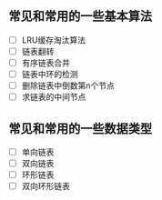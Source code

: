## 常见和常用的一些基本算法
- [ ]  LRU缓存淘汰算法
- [ ]  链表翻转  
- [ ]  有序链表合并  
- [ ]  链表中环的检测  
- [ ]  删除链表中倒数第n个节点
- [ ]  求链表的中间节点
## 常见和常用的一些数据类型  
- [ ] 单向链表
- [ ] 双向链表
- [ ] 环形链表
- [ ] 双向环形链表